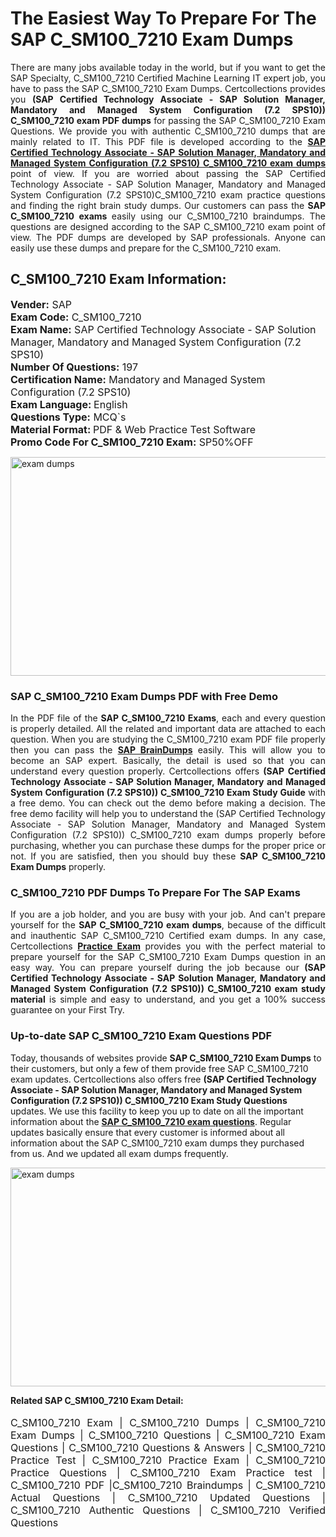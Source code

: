 <h1>The Easiest Way To Prepare For The SAP C_SM100_7210 Exam Dumps</h1> <p style="text-align:justify">There are many jobs available today in the world, but if you want to get the SAP Specialty, C_SM100_7210 Certified Machine Learning IT expert job, you have to pass the SAP C_SM100_7210 Exam Dumps. Certcollections provides you <strong>(SAP Certified Technology Associate - SAP Solution Manager, Mandatory and Managed System Configuration (7.2 SPS10)) C_SM100_7210 exam PDF dumps</strong> for passing the SAP C_SM100_7210 Exam Questions. We provide you with authentic C_SM100_7210 dumps that are mainly related to IT. This PDF file is developed according to the <a href="https://www.certsofficial.com/sap/c_sm100_7210-questions"><strong>SAP Certified Technology Associate - SAP Solution Manager, Mandatory and Managed System Configuration (7.2 SPS10) C_SM100_7210 exam dumps</strong></a> point of view. If you are worried about passing the SAP Certified Technology Associate - SAP Solution Manager, Mandatory and Managed System Configuration (7.2 SPS10)C_SM100_7210 exam practice questions and finding the right brain study dumps. Our customers can pass the <strong>SAP C_SM100_7210 exams </strong>easily using our C_SM100_7210 braindumps. The questions are designed according to the SAP C_SM100_7210 exam point of view. The PDF dumps are developed by SAP professionals. Anyone can easily use these dumps and prepare for the C_SM100_7210 exam.</p> <h2><strong>C_SM100_7210 Exam Information:</strong></h2> <p><span style="font-size:16px"><strong>Vender:</strong> SAP<br /> <strong>Exam Code:</strong> C_SM100_7210<br /> <strong>Exam Name:</strong> SAP Certified Technology Associate - SAP Solution Manager, Mandatory and Managed System Configuration (7.2 SPS10)<br /> <strong>Number Of Questions:</strong> 197<br /> <strong>Certification Name:</strong> Mandatory and Managed System Configuration (7.2 SPS10)<br /> <strong>Exam Language: </strong>English<br /> <strong>Questions Type:</strong> MCQ`s<br /> <strong>Material Format: </strong>PDF & Web Practice Test Software<br /> <strong>Promo Code For C_SM100_7210 Exam:</strong> SP50%OFF</span></p> <p><a href="https://www.certsofficial.com/sap/c_sm100_7210-questions" rel="no-follow"><img alt="exam dumps" src="https://www.certcollections.com/uploads/content/certsofficial.jpg" style="height:350px; width:750px" /></a></p> <h3><strong>SAP C_SM100_7210 Exam Dumps PDF with Free Demo</strong></h3> <p style="text-align:justify">In the PDF file of the <strong>SAP C_SM100_7210 Exams</strong>, each and every question is properly detailed. All the related and important data are attached to each question. When you are studying the C_SM100_7210 exam PDF file properly then you can pass the <a href="https://www.certsofficial.com/sap-dumps"><strong>SAP BrainDumps</strong></a> easily. This will allow you to become an SAP expert. Basically, the detail is used so that you can understand every question properly. Certcollections offers <strong>(SAP Certified Technology Associate - SAP Solution Manager, Mandatory and Managed System Configuration (7.2 SPS10)) C_SM100_7210 Exam Study Guide</strong> with a free demo. You can check out the demo before making a decision. The free demo facility will help you to understand the (SAP Certified Technology Associate - SAP Solution Manager, Mandatory and Managed System Configuration (7.2 SPS10)) C_SM100_7210 exam dumps properly before purchasing, whether you can purchase these dumps for the proper price or not. If you are satisfied, then you should buy these <strong>SAP C_SM100_7210 Exam Dumps</strong> properly.</p> <h3><strong>C_SM100_7210 PDF Dumps To Prepare For The SAP Exams</strong></h3> <p style="text-align:justify">If you are a job holder, and you are busy with your job. And can't prepare yourself for the <strong>SAP C_SM100_7210 exam dumps</strong>, because of the difficult and inauthentic SAP C_SM100_7210 Certified exam dumps. In any case, Certcollections <strong><a href="https://www.certsofficial.com/">Practice Exam</a></strong> provides you with the perfect material to prepare yourself for the SAP C_SM100_7210 Exam Dumps question in an easy way. You can prepare yourself during the job because our <strong>(SAP Certified Technology Associate - SAP Solution Manager, Mandatory and Managed System Configuration (7.2 SPS10)) C_SM100_7210 exam study material</strong> is simple and easy to understand, and you get a 100% success guarantee on your First Try.</p> <h3><strong>Up-to-date SAP C_SM100_7210 Exam Questions PDF</strong></h3> <p>Today, thousands of websites provide <strong>SAP C_SM100_7210 Exam Dumps</strong> to their customers, but only a few of them provide free SAP C_SM100_7210 exam updates. Certcollections also offers free <strong>(SAP Certified Technology Associate - SAP Solution Manager, Mandatory and Managed System Configuration (7.2 SPS10)) C_SM100_7210 Exam Study Questions</strong> updates. We use this facility to keep you up to date on all the important information about the <a href="https://www.certsofficial.com/sap/c_sm100_7210-questions"><strong>SAP C_SM100_7210 exam questions</strong></a>. Regular updates basically ensure that every customer is informed about all information about the SAP C_SM100_7210 exam dumps they purchased from us. And we updated all exam dumps frequently.</p> <p><a href="https://www.certsofficial.com/sap/c_sm100_7210-questions"><img alt="exam dumps " src="https://www.certcollections.com/uploads/content/certsofficial2.jpg" style="height:350px; width:750px" /></a></p> <p style="text-align:justify"><span style="font-size:14px"><strong>Related SAP C_SM100_7210 Exam Detail:</strong></span><br /> <br /> <span style="font-size:16px">C_SM100_7210 Exam | C_SM100_7210 Dumps | C_SM100_7210 Exam Dumps | C_SM100_7210 Questions | C_SM100_7210 Exam Questions | C_SM100_7210 Questions & Answers | C_SM100_7210 Practice Test | C_SM100_7210 Practice Exam | C_SM100_7210 Practice Questions | C_SM100_7210 Exam Practice test | C_SM100_7210 PDF |C_SM100_7210 Braindumps | C_SM100_7210 Actual Questions | C_SM100_7210 Updated Questions | C_SM100_7210 Authentic Questions | C_SM100_7210 Verified Questions</span></p>
